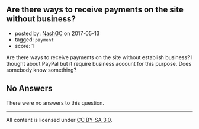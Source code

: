 ## Are there ways to receive payments on the site without business?

- posted by: [NashGC](https://stackexchange.com/users/7144550/nashgc) on 2017-05-13
- tagged: `payment`
- score: 1

Are there ways to receive payments on the site without establish business? I thought about PayPal but it require business account for this purpose. Does somebody know something?


## No Answers

There were no answers to this question.


---

All content is licensed under [CC BY-SA 3.0](https://creativecommons.org/licenses/by-sa/3.0/).
